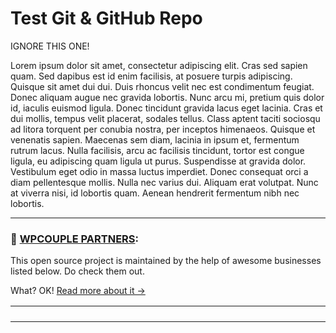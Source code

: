 # Test Git & GitHub Repo

IGNORE THIS ONE!

Lorem ipsum dolor sit amet, consectetur adipiscing elit. Cras sed sapien quam. Sed dapibus est id enim facilisis, at posuere turpis adipiscing. Quisque sit amet dui dui.
Duis rhoncus velit nec est condimentum feugiat. Donec aliquam augue nec gravida lobortis. Nunc arcu mi, pretium quis dolor id, iaculis euismod ligula. Donec tincidunt gravida lacus eget lacinia.
Cras et dui mollis, tempus velit placerat, sodales tellus. Class aptent taciti sociosqu ad litora torquent per conubia nostra, per inceptos himenaeos. Quisque et venenatis sapien. Maecenas sem diam, lacinia in ipsum et, fermentum rutrum lacus.
Nulla facilisis, arcu ac facilisis tincidunt, tortor est congue ligula, eu adipiscing quam ligula ut purus. Suspendisse at gravida dolor. Vestibulum eget odio in massa luctus imperdiet. Donec consequat orci a diam pellentesque mollis.
Nulla nec varius dui. Aliquam erat volutpat. Nunc at viverra nisi, id lobortis quam. Aenean hendrerit fermentum nibh nec lobortis.

---
### 🙌 [WPCOUPLE PARTNERS](https://WPCouple.com/partners):
This open source project is maintained by the help of awesome businesses listed below. Do check them out. 

What? OK! [Read more about it →](https://WPCouple.com/partners)

<table width='100%'>
    <tr>
        <td width="225"><a target="_blank" href="https://www.gravityforms.com/?utm_source=WPCouple&utm_medium=Partner"><img src="http://on.ahmda.ws/mtrE/c" alt="" /></a></td>
        <td width="225"><a target="_blank" href="https://kinsta.com/?utm_source=WPCouple&utm_medium=Partner"><img src="http://on.ahmda.ws/mu8W/c" alt="" /></a></td>
        <td width="225"><a target="_blank" href="https://wpengine.com/?utm_source=WPCouple&utm_medium=Partner"><img src="http://on.ahmda.ws/mtnh/c" alt="" /></a></td>
        <td width="225"><a target="_blank" href="https://www.sitelock.com/?utm_source=WPCouple&utm_medium=Partner"><img src="http://on.ahmda.ws/mtyZ/c" alt="" /></a></td>
    </tr>
    <tr>
        <td width="225"><a target="_blank" href="https://wp-rocket.me/?utm_source=WPCouple&utm_medium=Partner"><img src="http://on.ahmda.ws/mtrv/c" alt="" /></a></td>
        <td width="225"><a target="_blank" href="https://blogvault.net/?utm_source=WPCouple&utm_medium=Partner"><img src="http://on.ahmda.ws/mtph/c" alt="" /></a></td>
        <td width="225"><a target="_blank" href="http://cridio.com/?utm_source=WPCouple&utm_medium=Partner"><img src="http://on.ahmda.ws/mtmy/c" alt="" /></a></td>
        <td width="225"><a target="_blank" href="http://wecobble.com/?utm_source=WPCouple&utm_medium=Partner"><img src="http://on.ahmda.ws/mtrW/c" alt="" /></a></td>
    </tr>
    <tr>
        <td width="225"><a target="_blank" href="https://www.cloudways.com/?utm_source=WPCouple&utm_medium=Partner"><img src="http://on.ahmda.ws/mu0C/c" alt="" /></a></td>
        <td width="225"><a target="_blank" href="https://www.cozmoslabs.com/?utm_source=WPCouple&utm_medium=Partner"><img src="http://on.ahmda.ws/mtjH/c" alt="" /></a></td>
        <td width="225"><a target="_blank" href="https://wpgeodirectory.com/?utm_source=WPCouple&utm_medium=Partner"><img src="http://on.ahmda.ws/mtwv/c" alt="" /></a></td>
        <td width="225"><a target="_blank" href="https://www.wpsecurityauditlog.com/?utm_source=WPCouple&utm_medium=Partner"><img src="http://on.ahmda.ws/mu9D/c" alt="" /></a></td>
    </tr>
    <tr>
        <td width="225"><a target="_blank" href="https://www.liquidweb.com//?utm_source=WPCouple&utm_medium=Partner"><img src="http://on.ahmda.ws/mtnt/c" alt="" /></a></td>
        <td width="225"><a target="_blank" href="https://WPCouple.com/contact?utm_source=WPCouple&utm_medium=Partner"><img src="http://on.ahmda.ws/mu3F/c" alt="" /></a></td>
        <td width="225"><a target="_blank" href="https://WPCouple.com/contact?utm_source=WPCouple&utm_medium=Partner"><img src="http://on.ahmda.ws/mu3F/c" alt="" /></a></td>
        <td width="225"><a target="_blank" href="https://WPCouple.com/contact?utm_source=WPCouple&utm_medium=Partner"><img src="http://on.ahmda.ws/mu3F/c" alt="" /></a></td>
    </tr>
</table>
